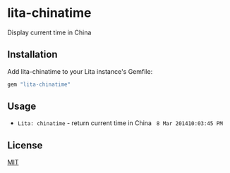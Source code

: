# lita-chinatime

Display current time in China

## Installation

Add lita-chinatime to your Lita instance's Gemfile:

``` ruby
gem "lita-chinatime"
```

## Usage

* `Lita: chinatime` - return current time in China ` 8 Mar 201410:03:45 PM`

## License

[MIT](http://opensource.org/licenses/MIT)
